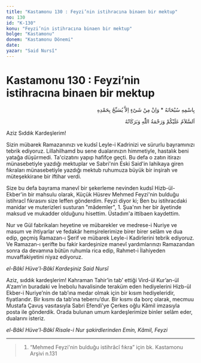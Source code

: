 ```yaml
---
title: "Kastamonu 130 : Feyzi’nin istihracına binaen bir mektup"
no: 130
id: "K-130"
konu: "Feyzi’nin istihracına binaen bir mektup"
bolge: "Kastamonu"
donem: "Kastamonu Dönemi"
date: 
yazar: "Said Nursî"
---
```


# Kastamonu 130 : Feyzi’nin istihracına binaen bir mektup

<p class="arabic" dir="rtl" title="Meal: “Subhân Allah’ın adıyla” * “Hiçbir şey yoktur ki O'nu hamd ile tesbih etmesin” [İsrâ 17:44]">بِاسْمِهِ سُبْحَانَهُ * وَاِنْ مِنْ شَىْءٍ اِلاَّ يُسَبِّحُ بِحَمْدِهِ</p>

<p class="arabic" dir="rtl" title="Meal: “Allah’ın selâmı, rahmeti ve bereketleri, üzerinize olsun.”">اَلسَّلاَمُ عَلَيْكُمْ وَرَحْمَةُ اللّٰهِ وَبَرَكَاتُهُ</p>

Aziz Sıddık Kardeşlerim!

Sizin mübarek Ramazanınızı ve kudsî Leyle-i Kadrinizi ve sürurlu bayramınızı tebrik ediyoruz. Lillahilhamd bu sene dualarınızın himmetiyle, hastalık beni yatağa düşürmedi. Ta'cizatını yapıp hafifçe geçti. Bu defa o zatın itirazı münasebetiyle yazdığı mektuplar ve Sabri'nin Eski Said'in lahikaya giren fıkraları münasebetiyle yazdığı mektub ruhumuza büyük bir inşirah ve müteşekkirane bir iftihar verdi.

Size bu defa bayrama manevî bir şekerleme nevinden kudsî Hizb-ül-Ekber'in bir mahsulu olarak, Küçük Hüsrev Mehmed Feyzi'nin bulduğu istihracî fıkrasını size leffen gönderdim. Feyzi diyor ki; Ben bu istihracdaki manidar ve muterizleri susturan "mâdemler", 1. Şua'nın her bir âyetinde maksud ve mukadder olduğunu hisettim. Üstadım'a ittibaen kaydettim.

Nur ve Gül fabrikaları heyetine ve mübarekler ve medrese-i Nuriye ve masum ve ihtiyarlar ve fedakâr hemşirelerimize birer birer selâm ve dua edip, geçmiş Ramazan-ı Şerif ve mübarek Leyle-i Kadirlerini tebrik ediyoruz. Ve Ramazan-ı şerifte bu fakir kardeşinize manevî yardımlarınızı Ramazandan sonra da devamına bütün ruhumla rica edip, Rahmet-i İlahiyeden muvaffakiyetini niyaz ediyoruz.

*el-Bâkî Hüve’l-Bâkî*
*Kardeşiniz*
*Said Nursî*

Aziz, sıddık kardeşlerim! Kahraman Tahir’in tab’ ettiği Vird-ül Kur’an-ül A’zam’ın buradaki ve İnebolu havalisinde teraküm eden hediyelerini Hizb-ül Ekber-i Nuriye’nin de tab’ına medar olmak için bir kısım hediyeleridir, fiyatlarıdır. Bir kısmı da tab’ına teberru’dur. Bir kısmı da borç olarak, mecmuu Mustafa Çavuş vasıtasıyla Sabri Efendi’ye Çerkes oğlu Kâmil imzasıyla posta ile gönderdik. Orada bulunan umum kardeşlerimize binler selâm eder, dualarını isteriz.

*el-Bâkî Hüve’l-Bâkî*
*Risale-i Nur şakirdlerinden*
*Emin, Kâmil, Feyzi*

***

> 1. “Mehmed Feyzi'nin bulduğu istihrâcî fıkra” için bk. Kastamonu Arşivi n.131
